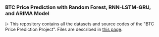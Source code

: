 ### BTC Price Prediction with Random Forest, RNN-LSTM-GRU, and ARIMA Model

⩥ This repository contains all the datasets and source codes of the "BTC Price Prediction Project". Files are described in [this page](https://telegra.ph/Link-to-the-Python-Source-Codes-02-06).
